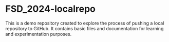 # FSD_2024-localrepo
This is a demo repository created to explore the process of pushing a local repository to GitHub. It contains basic files and documentation for learning and experimentation purposes.
